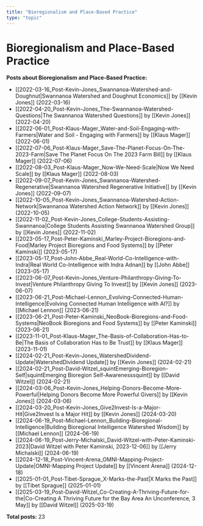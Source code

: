 ```yaml
---
title: "Bioregionalism and Place-Based Practice"
type: "topic"
---
```


# Bioregionalism and Place-Based Practice

**Posts about Bioregionalism and Place-Based Practice:**

- [[2022-03-16_Post-Kevin-Jones_Swannanoa-Watershed-and-Doughnut|Swannanoa Watershed and Doughnut Economics]] by [[Kevin Jones]] (2022-03-16)
- [[2022-04-20_Post-Kevin-Jones_The-Swannanoa-Watershed-Questions|The Swannanoa Watershed Questions]] by [[Kevin Jones]] (2022-04-20)
- [[2022-06-01_Post-Klaus-Mager_Water-and-Soil-Engaging-with-Farmers|Water and Soil - Engaging with Farmers]] by [[Klaus Mager]] (2022-06-01)
- [[2022-07-06_Post-Klaus-Mager_Save-The-Planet-Focus-On-The-2023-Farm|Save The Planet Focus On The 2023 Farm Bill]] by [[Klaus Mager]] (2022-07-06)
- [[2022-08-03_Post-Klaus-Mager_Now-We-Need-Scale|Now We Need Scale]] by [[Klaus Mager]] (2022-08-03)
- [[2022-09-07_Post-Kevin-Jones_Swannanoa-Watershed-Regenerative|Swannanoa Watershed Regenerative Initiative]] by [[Kevin Jones]] (2022-09-07)
- [[2022-10-05_Post-Kevin-Jones_Swannanoa-Watershed-Action-Network|Swannanoa Watershed Action Network]] by [[Kevin Jones]] (2022-10-05)
- [[2022-11-02_Post-Kevin-Jones_College-Students-Assisting-Swannanoa|College Students Assisting Swannanoa Watershed Group]] by [[Kevin Jones]] (2022-11-02)
- [[2023-05-17_Post-Peter-Kaminski_Marley-Project-Bioregions-and-Food|Marley Project Bioregions and Food Systems]] by [[Peter Kaminski]] (2023-05-17)
- [[2023-05-17_Post-John-Abbe_Real-World-Co-Intelligence-with-Indra|Real World Co-Intelligence with Indra Adnan]] by [[John Abbe]] (2023-05-17)
- [[2023-06-07_Post-Kevin-Jones_Venture-Philanthropy-Giving-To-Invest|Venture Philanthropy Giving To Invest]] by [[Kevin Jones]] (2023-06-07)
- [[2023-06-21_Post-Michael-Lennon_Evolving-Connected-Human-Intelligence|Evolving Connected Human Intelligence with AI?]] by [[Michael Lennon]] (2023-06-21)
- [[2023-06-21_Post-Peter-Kaminski_NeoBook-Bioregions-and-Food-Systems|NeoBook Bioregions and Food Systems]] by [[Peter Kaminski]] (2023-06-21)
- [[2023-11-01_Post-Klaus-Mager_The-Basis-of-Collaboration-Has-to-Be|The Basis of Collaboration Has to Be Trust]] by [[Klaus Mager]] (2023-11-01)
- [[2024-02-21_Post-Kevin-Jones_WatershedDividend-Update|WatershedDividend Update]] by [[Kevin Jones]] (2024-02-21)
- [[2024-02-21_Post-David-Witzel_squintEmerging-Bioregion-Self|squintEmerging Bioregion Self-Awarenesssquint]] by [[David Witzel]] (2024-02-21)
- [[2024-03-06_Post-Kevin-Jones_Helping-Donors-Become-More-Powerful|Helping Donors Become More Powerful Givers]] by [[Kevin Jones]] (2024-03-06)
- [[2024-03-20_Post-Kevin-Jones_Give2Invest-Is-a-Major-Hit|Give2Invest Is a Major Hit]] by [[Kevin Jones]] (2024-03-20)
- [[2024-06-19_Post-Michael-Lennon_Building-Bioregional-Intelligence|Building Bioregional Intelligence Watershed Wisdom]] by [[Michael Lennon]] (2024-06-19)
- [[2024-06-19_Post-Jerry-Michalski_David-Witzel-with-Peter-Kaminski-2023|David Witzel with Peter Kaminski, 2023-12-06]] by [[Jerry Michalski]] (2024-06-19)
- [[2024-12-18_Post-Vincent-Arena_OMNI-Mapping-Project-Update|OMNI-Mapping Project Update]] by [[Vincent Arena]] (2024-12-18)
- [[2025-01-01_Post-Tibet-Sprague_X-Marks-the-Past|X Marks the Past]] by [[Tibet Sprague]] (2025-01-01)
- [[2025-03-19_Post-David-Witzel_Co-Creating-A-Thriving-Future-for-the|Co-Creating A Thriving Future for the Bay Area An Unconference, 3 May]] by [[David Witzel]] (2025-03-19)

**Total posts:** 23
